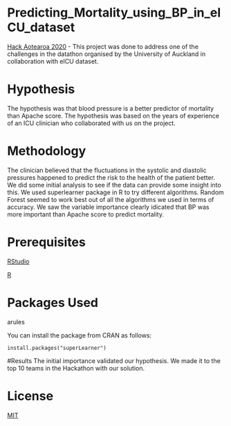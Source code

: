 # Predicting_Mortality_using_BP_in_eICU_dataset
[Hack Aotearoa 2020](http://hackaotearoa.co.nz/) - This project was done to address one of the challenges in the datathon organised by the University of Auckland in collaboration with eICU dataset.


# Hypothesis
The hypothesis was that blood pressure is a better predictor of mortality than Apache score.
The hypothesis was based on the years of experience of an ICU clinician who collaborated with us on the project.

# Methodology
The clinician believed that the fluctuations in the systolic and diastolic pressures happened to predict the risk to the health of the patient better.
We did some initial analysis to see if the data can provide some insight into this.
We used superlearner package in R to try different algorithms. Random Forest seemed to work best out of all the algorithms we used in terms of accuracy.
We saw the variable importance clearly idicated that BP was more important than Apache score to predict mortality.


# Prerequisites
[RStudio](https://rstudio.com/)

[R](https://www.r-project.org/)

# Packages Used

arules

You can install the package  from CRAN as follows:

`install.packages("superLearner")`

#Results
The initial importance validated our hypothesis.
We made it to the top 10 teams in the Hackathon with our solution.

# License
[MIT](https://choosealicense.com/licenses/mit/#suggest-this-license)


